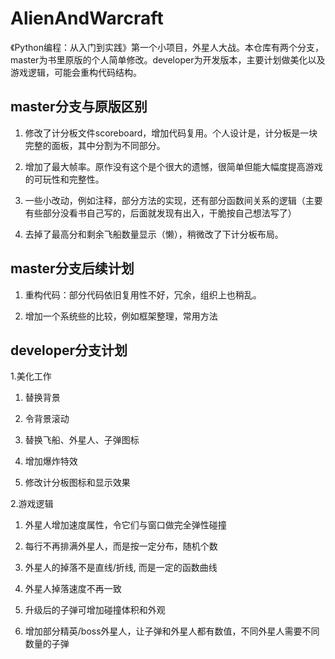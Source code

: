 # AlienAndWarcraft
《Python编程：从入门到实践》第一个小项目，外星人大战。本仓库有两个分支，master为书里原版的个人简单修改。developer为开发版本，主要计划做美化以及游戏逻辑，可能会重构代码结构。

## master分支与原版区别
1. 修改了计分板文件scoreboard，增加代码复用。个人设计是，计分板是一块完整的面板，其中分割为不同部分。

2. 增加了最大帧率。原作没有这个是个很大的遗憾，很简单但能大幅度提高游戏的可玩性和完整性。

3. 一些小改动，例如注释，部分方法的实现，还有部分函数间关系的逻辑（主要有些部分没看书自己写的，后面就发现有出入，干脆按自己想法写了）

4. 去掉了最高分和剩余飞船数量显示（懒），稍微改了下计分板布局。

## master分支后续计划
1. 重构代码：部分代码依旧复用性不好，冗余，组织上也稍乱。

2. 增加一个系统些的比较，例如框架整理，常用方法

## developer分支计划
1.美化工作
  1. 替换背景
  
  2. 令背景滚动
  
  3. 替换飞船、外星人、子弹图标
  
  4. 增加爆炸特效
  
  5. 修改计分板图标和显示效果


2.游戏逻辑
  1. 外星人增加速度属性，令它们与窗口做完全弹性碰撞
  
  2. 每行不再排满外星人，而是按一定分布，随机个数
  
  3. 外星人的掉落不是直线/折线, 而是一定的函数曲线
  
  4. 外星人掉落速度不再一致
  
  5. 升级后的子弹可增加碰撞体积和外观
  
  6. 增加部分精英/boss外星人，让子弹和外星人都有数值，不同外星人需要不同数量的子弹
